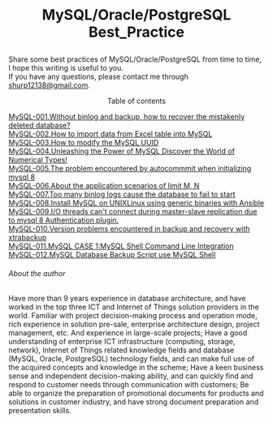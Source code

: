 # <p align="center">MySQL/Oracle/PostgreSQL Best_Practice</p>
Share some best practices of MySQL/Oracle/PostgreSQL from time to time, I hope this writing is useful to you.<br>
If you have any questions, please contact me through shurp12138@gmail.com.

<p align="center">Table of contents</p>

[MySQL-001.Without binlog and backup, how to recover the mistakenly deleted database?](https://github.com/Jerry-Freelancer/MySQL-Best_Practice/blob/main/001.Without%20binlog%20and%20backup%2C%20how%20to%20recover%20the%20mistakenly%20deleted%20database.md)<br>
[MySQL-002.How to import data from Excel table into MySQL](https://github.com/Jerry-Freelancer/MySQL-Best_Practice/blob/main/002.How%20to%20import%20data%20from%20Excel%20table%20into%20MySQL.md)<br>
[MySQL-003.How to modify the MySQL UUID](https://github.com/Jerry-Freelancer/MySQL-Best_Practice/blob/main/003.How%20to%20modify%20the%20MySQL%20UUID.md)<br>
[MySQL-004.Unleashing the Power of MySQL Discover the World of Numerical Types!](https://github.com/Jerry-Freelancer/MySQL-Best_Practice/blob/main/004.Unleashing%20the%20Power%20of%20MySQL%20Discover%20the%20World%20of%20Numerical%20Types!.md)<br>
[MySQL-005.The problem encountered by autocommmit when initializing mysql 8](https://github.com/Jerry-Freelancer/MySQL-Best_Practice/blob/main/005.The%20problem%20encountered%20by%20autocommmit%20when%20initializing%20mysql%208.md)<br>
[MySQL-006.About the application scenarios of limit M, N](https://github.com/Jerry-Freelancer/MySQL-Best_Practice/blob/main/006.About%20the%20application%20scenarios%20of%20limit%20M%2C%20N.md)<br>
[MySQL-007.Too many binlog logs cause the database to fail to start](https://github.com/Jerry-Freelancer/MySQL-Best_Practice/blob/main/007.Too%20many%20binlog%20logs%20cause%20the%20database%20to%20fail%20to%20start.md)<br>
[MySQL-008.Install MySQL on UNIXLinux using generic binaries with Ansible](https://github.com/Jerry-Freelancer/MySQL-Best_Practice/blob/main/008.Install%20MySQL%20on%20UNIXLinux%20using%20generic%20binaries%20with%20Ansible.md)<br>
[MySQL-009.I/O threads can't connect during master-slave replication due to mysql 8 Authentication plugin.](https://github.com/Jerry-Freelancer/MySQL-Best_Practice/blob/main/009.IO%20threads%20can't%20connect%20during%20master-slave%20replication%20due%20to%20mysql%208%20Authentication%20plugin.md)<br>
[MySQL-010.Version problems encountered in backup and recovery with xtrabackup](https://github.com/Jerry-Freelancer/MySQL-Best_Practice/blob/main/010.Version%20problems%20encountered%20in%20backup%20and%20recovery%20with%20xtrabackup.md)<br>
[MySQL-011.MySQL CASE 1:MySQL Shell Command Line Integration](https://github.com/Jerry-Freelancer/MySQL-Best_Practice/blob/main/011.MySQL%20CASE%201%20MySQL%20Shell%20Command%20Line%20Integration.md)<br>
[MySQL-012.MySQL Database Backup Script use MySQL Shell](https://github.com/Jerry-Freelancer/MySQL-Best_Practice/blob/main/012.MySQL%20Database%20Backup%20Script%20use%20MySQL%20Shell%20.md)<br>



###### About the author
Have more than 9 years experience in database architecture, and have worked in the top three ICT and Internet of Things solution providers in the world. Familiar with project decision-making process and operation mode, rich experience in solution pre-sale, enterprise architecture design, project management, etc. And experience in large-scale projects; Have a good understanding of enterprise ICT infrastructure (computing, storage, network), Internet of Things related knowledge fields and database (MySQL, Oracle, PostgreSQL) technology fields, and can make full use of the acquired concepts and knowledge in the scheme; Have a keen business sense and independent decision-making ability, and can quickly find and respond to customer needs through communication with customers; Be able to organize the preparation of promotional documents for products and solutions in customer industry, and have strong document preparation and presentation skills.
